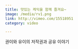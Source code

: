 ```yaml
---
title: 맛있는 케익을 함께 즐겨요~
image: /media/rv1.png
link: http://vimeo.com/15518951
category: video

---
```


권이와 유이의 저작권과 공유 이야기